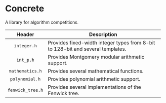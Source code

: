 # Concrete

A library for algorithm competitions.

| **Header** | **Description** |
| :--: | -- |
| `integer.h` | Provides fixed-width integer types from 8-bit to 128-bit and several templates. |
| `int_p.h` | Provides Montgomery modular arithmetic support. |
| `mathematics.h` | Provides several mathematical functions. |
| `polynomial.h` | Provides polynomial arithmetic support. |
| `fenwick_tree.h` | Provides several implementations of the Fenwick tree. |

